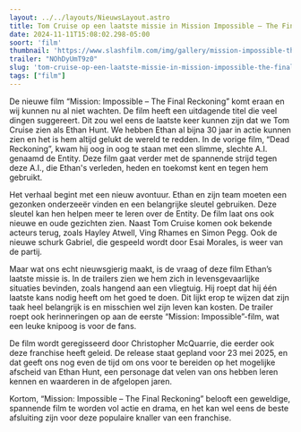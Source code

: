 ```yaml
---
layout: ../../layouts/NieuwsLayout.astro
title: Tom Cruise op een laatste missie in Mission Impossible – The Final Reckoning
date: 2024-11-11T15:08:02.298-05:00
soort: 'film'
thumbnail: 'https://www.slashfilm.com/img/gallery/mission-impossible-the-final-reckoning-trailer/l-intro-1731334043.jpg'
trailer: "NOhDyUmT9z0"
slug: 'tom-cruise-op-een-laatste-missie-in-mission-impossible-the-final-reckoning'
tags: ["film"]
---
```


De nieuwe film “Mission: Impossible – The Final Reckoning” komt eraan en wij
kunnen nu al niet wachten. De film heeft een uitdagende titel die veel dingen
suggereert. Dit zou wel eens de laatste keer kunnen zijn dat we Tom Cruise zien
als Ethan Hunt. We hebben Ethan al bijna 30 jaar in actie kunnen zien en het is
hem altijd gelukt de wereld te redden. In de vorige film, “Dead Reckoning”, kwam
hij oog in oog te staan met een slimme, slechte A.I. genaamd de Entity. Deze
film gaat verder met de spannende strijd tegen deze A.I., die Ethan's verleden,
heden en toekomst kent en tegen hem gebruikt.

Het verhaal begint met een nieuw avontuur. Ethan en zijn team moeten een
gezonken onderzeeër vinden en een belangrijke sleutel gebruiken. Deze sleutel
kan hen helpen meer te leren over de Entity. De film laat ons ook nieuwe en oude
gezichten zien. Naast Tom Cruise komen ook bekende acteurs terug, zoals Hayley
Atwell, Ving Rhames en Simon Pegg. Ook de nieuwe schurk Gabriel, die gespeeld
wordt door Esai Morales, is weer van de partij.

Maar wat ons echt nieuwsgierig maakt, is de vraag of deze film Ethan’s laatste
missie is. In de trailers zien we hem zich in levensgevaarlijke situaties
bevinden, zoals hangend aan een vliegtuig. Hij roept dat hij één laatste kans
nodig heeft om het goed te doen. Dit lijkt erop te wijzen dat zijn taak heel
belangrijk is en misschien wel zijn leven kan kosten. De trailer roept ook
herinneringen op aan de eerste “Mission: Impossible”-film, wat een leuke knipoog
is voor de fans.

De film wordt geregisseerd door Christopher McQuarrie, die eerder ook deze
franchise heeft geleid. De release staat gepland voor 23 mei 2025, en dat geeft
ons nog even de tijd om ons voor te bereiden op het mogelijke afscheid van Ethan
Hunt, een personage dat velen van ons hebben leren kennen en waarderen in de
afgelopen jaren.

Kortom, “Mission: Impossible – The Final Reckoning” belooft een geweldige,
spannende film te worden vol actie en drama, en het kan wel eens de beste
afsluiting zijn voor deze populaire knaller van een franchise.